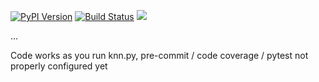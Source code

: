 
[![PyPI Version][pypi-image]][pypi-url]
[![Build Status][build-image]][build-url]
[![][versions-image]][versions-url]

<!-- [![Code Coverage][coverage-image]][coverage-url]-->
...

<!-- Badges: -->
[pypi-image]: https://img.shields.io/pypi/v/knn-torch
[pypi-url]: https://pypi.org/project/knn-torch/
[build-image]: https://github.com//Yeok-c/knn-torch/actions/workflows/build.yaml/badge.svg
[build-url]: https://github.com//Yeok-c/knn-torch/actions/workflows/build.yaml
[versions-image]: https://img.shields.io/pypi/pyversions/knn-torch
[versions-url]: https://pypi.org/project/knn-torch

Code works as you run knn.py, pre-commit / code coverage / pytest not properly configured yet

